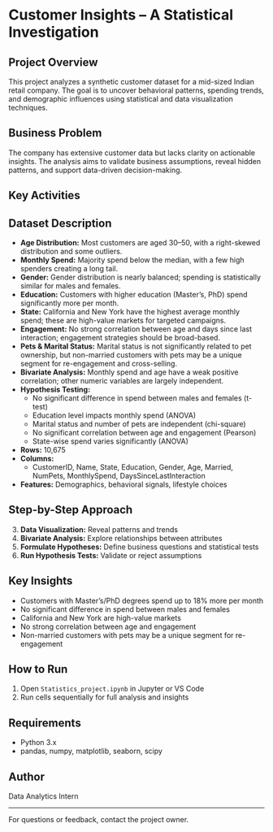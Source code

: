 # Customer Insights – A Statistical Investigation

## Project Overview
This project analyzes a synthetic customer dataset for a mid-sized Indian retail company. The goal is to uncover behavioral patterns, spending trends, and demographic influences using statistical and data visualization techniques.

## Business Problem
The company has extensive customer data but lacks clarity on actionable insights. The analysis aims to validate business assumptions, reveal hidden patterns, and support data-driven decision-making.

## Key Activities

## Dataset Description
 - **Age Distribution:** Most customers are aged 30–50, with a right-skewed distribution and some outliers.
 - **Monthly Spend:** Majority spend below the median, with a few high spenders creating a long tail.
 - **Gender:** Gender distribution is nearly balanced; spending is statistically similar for males and females.
 - **Education:** Customers with higher education (Master’s, PhD) spend significantly more per month.
 - **State:** California and New York have the highest average monthly spend; these are high-value markets for targeted campaigns.
 - **Engagement:** No strong correlation between age and days since last interaction; engagement strategies should be broad-based.
 - **Pets & Marital Status:** Marital status is not significantly related to pet ownership, but non-married customers with pets may be a unique segment for re-engagement and cross-selling.
 - **Bivariate Analysis:** Monthly spend and age have a weak positive correlation; other numeric variables are largely independent.
 - **Hypothesis Testing:**
     - No significant difference in spend between males and females (t-test)
     - Education level impacts monthly spend (ANOVA)
     - Marital status and number of pets are independent (chi-square)
     - No significant correlation between age and engagement (Pearson)
     - State-wise spend varies significantly (ANOVA)
- **Rows:** 10,675
- **Columns:**
  - CustomerID, Name, State, Education, Gender, Age, Married, NumPets, MonthlySpend, DaysSinceLastInteraction
- **Features:** Demographics, behavioral signals, lifestyle choices

## Step-by-Step Approach
3. **Data Visualization:** Reveal patterns and trends
4. **Bivariate Analysis:** Explore relationships between attributes
5. **Formulate Hypotheses:** Define business questions and statistical tests
6. **Run Hypothesis Tests:** Validate or reject assumptions

## Key Insights
- Customers with Master’s/PhD degrees spend up to 18% more per month
- No significant difference in spend between males and females
- California and New York are high-value markets
- No strong correlation between age and engagement
- Non-married customers with pets may be a unique segment for re-engagement

## How to Run
1. Open `Statistics_project.ipynb` in Jupyter or VS Code
2. Run cells sequentially for full analysis and insights

## Requirements
- Python 3.x
- pandas, numpy, matplotlib, seaborn, scipy

## Author
Data Analytics Intern

---
For questions or feedback, contact the project owner.
